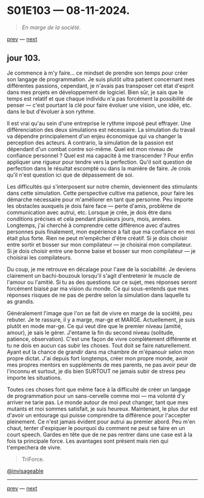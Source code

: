 # S01E103 — 08-11-2024.

> *En marge de la société.*

[prev](S01E102-07-11-2024.md) — [next](S01E104-09-11-2024.md)     

## jour 103.

Je commence à m'y faire... ce mindset de prendre son temps pour créer son langage de programmation. Je suis plutôt ultra patient concernant mes différentes passions, cependant, je n'avais pas transposer cet état d'esprit dans mes projets en développement de logiciel. Bien sûr, je sais que le temps est relatif et que chaque individu n'a pas forcément la possibilité de penser — c'est pourtant la clé pour faire évoluer une vision, une idée, etc. dans le but d'évoluer à son rythme.

Il est vrai qu'au sein d'une entreprise le rythme imposé peut effrayer. Une différenciation des deux simulations est nécessaire. La simulation du travail va dépendre principalement d'un enjeu économique qui va changer la perception des acteurs. A contrario, la simulation de la passion est dépendant d'un combat contre soi-même. Quel est mon niveau de confiance personnel ? Quel est ma capacité à me transcender ? Pour enfin appliquer une rigueur pour tendre vers la perfection. Qu'il soit question de perfection dans le résultat escompté ou dans la manière de faire. Je crois qu'il n'est question ici que de dépassement de soi.

Les difficultés qui s'interposent sur notre chemin, deviennent des stimulants dans cette simulation. Cette perspective cultive ma patience, pour faire les démarche nécessaire pour m'améliorer en tant que personne. Peu importe les obstacles auxquels je dois faire face — perte d'amis, problème de communication avec autrui, etc. Lorsque je crée, je dois être dans conditions précises et cela pendant plusieurs jours, mois, années. Longtemps, j'ai cherché à comprendre cette différence avec d'autres personnes puis finalement, mon expérience à fait que ma confiance en moi était plus forte. Rien ne peut m'empêcher d'être créatif. Si je dois choisir entre sortir et bosser sur mon compilateur — je choisirai mon compilateur. Si je dois choisir entre une bonne baise et bosser sur mon compilateur — je choisirai les compilateurs.

Du coup, je me retrouve en décalage pour l'axe de la sociabilité. Je deviens clairement un bachi-bouzouk lorsqu'il s'agit d'entretenir le muscle de l'amour ou l'amitié. Si tu as des questions sur ce sujet, mes réponses seront forcément biaisé par ma vision du monde. Ce qui sous-entends que mes réponses risques de ne pas de perdre selon la simulation dans laquelle tu as grandis.

Généralement l'image que l'on se fait de vivre en marge de la société, peu rebuter. Je te rassure, il y a marge, mar-ge et MARGE. Actuellement, je suis plutôt en mode mar-ge. Ce qui veut dire que le premier niveau (amitié, amour), je sais le gérer. J'entame la fin du second niveau (solitude, patience, observation). C'est une façon de vivre complètement différente et tu ne dois en aucun cas subir les choses. Tout doit se faire naturellement. Ayant eut la chance de grandir dans ma chambre de m'épanouir selon mon propre dictat. J'ai depuis fort longtemps, créer mon propre monde, avoir mes propres mentors en suppléments de mes parents, ne pas avoir peur de l'inconnu et surtout, je dis bien SURTOUT ne jamais subir de stress peu importe les situations.

Toutes ces choses font que même face à la difficulté de créer un langage de programmation pour un sans-cervelle comme moi — ma volonté d'y arriver ne tarie pas. Le monde autour de moi peut changer, tant que mes mutants et moi sommes satisfait, je suis heureux. Maintenant, le plus dur est d'avoir un entourage qui puisse comprendre ta différence pour l'accepter pleinement. Ce n'est jamais évident pour autrui au premier abord. Peu m'en chaut, tenter d'expiquer le pourquoi du comment ne peut se faire en un court speech. Gardes en tête que de ne pas rentrer dans une case est à la fois ta principale force. Les avantages sont présent mais rien qui t'empechera de vivre.

> TriForce.

[@invisageable](https://twitter.com/invisageable)   

---

[prev](S01E102-07-11-2024.md) — [next](S01E104-09-11-2024.md)   